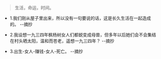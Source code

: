 >生活，命运，时间。

- 1.我们刚从屋子里出来，所以没有一句要说的话，这是长久生活在一起造成的。 --摘抄

- 2.我设想一九三四年枫杨树女人们都蜕变成母兽，但多年以后她们会不会集结在村头晒太阳，温和而苍老，遥想一九三四年？ --摘抄

- 3.出生-女人-赚钱-女人-死亡。 --摘抄
